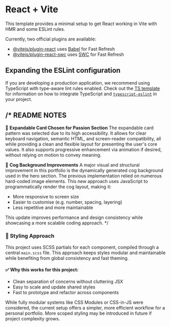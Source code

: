 # React + Vite

This template provides a minimal setup to get React working in Vite with HMR and some ESLint rules.

Currently, two official plugins are available:

- [@vitejs/plugin-react](https://github.com/vitejs/vite-plugin-react/blob/main/packages/plugin-react) uses [Babel](https://babeljs.io/) for Fast Refresh
- [@vitejs/plugin-react-swc](https://github.com/vitejs/vite-plugin-react/blob/main/packages/plugin-react-swc) uses [SWC](https://swc.rs/) for Fast Refresh

## Expanding the ESLint configuration

If you are developing a production application, we recommend using TypeScript with type-aware lint rules enabled. Check out the [TS template](https://github.com/vitejs/vite/tree/main/packages/create-vite/template-react-ts) for information on how to integrate TypeScript and [`typescript-eslint`](https://typescript-eslint.io) in your project.

/*
README NOTES
------------

🔹 **Expandable Card Chosen for Passion Section**
The expandable card pattern was selected due to its high accessibility. It allows for clear keyboard navigation, semantic HTML, and screen-reader compatibility, all while providing a clean and flexible layout for presenting the user's core values. It also supports progressive enhancement via animation if desired, without relying on motion to convey meaning.

🔹 **Cog Background Improvements**
A major visual and structural improvement in this portfolio is the dynamically generated cog background used in the hero section. The previous implementation relied on numerous hard-coded image elements. This new approach uses JavaScript to programmatically render the cog layout, making it:
- More responsive to screen size
- Easier to customise (e.g. number, spacing, layering)
- Less repetitive and more maintainable

This update improves performance and design consistency while showcasing a more scalable coding approach.
*/


### 🎨 Styling Approach

This project uses SCSS partials for each component, compiled through a central `main.scss` file. This approach keeps styles modular and maintainable while benefiting from global consistency and fast theming.

#### ✅ Why this works for this project:
- Clean separation of concerns without cluttering JSX
- Easy to scale and update shared styles
- Fast to prototype and refactor across components

While fully modular systems like CSS Modules or CSS-in-JS were considered, the current setup offers a simpler, more efficient workflow for a personal portfolio. More scoped styling may be introduced in future if project complexity grows.


